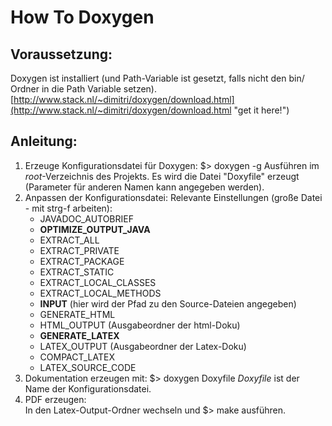 # How To Doxygen

## Voraussetzung:
Doxygen ist installiert (und Path-Variable ist gesetzt, falls nicht den bin/ Ordner in die Path Variable setzen).  
[http://www.stack.nl/~dimitri/doxygen/download.html](http://www.stack.nl/~dimitri/doxygen/download.html "get it here!")

## Anleitung:

1. Erzeuge Konfigurationsdatei für Doxygen:
    $> doxygen -g
Ausführen im *root*-Verzeichnis des Projekts.
Es wird die Datei "Doxyfile" erzeugt (Parameter für anderen Namen kann angegeben werden).
2. Anpassen der Konfigurationsdatei:
Relevante Einstellungen (große Datei - mit strg-f arbeiten):  
    * JAVADOC_AUTOBRIEF
    * **OPTIMIZE_OUTPUT_JAVA**
    * EXTRACT_ALL
	* EXTRACT_PRIVATE
	* EXTRACT_PACKAGE
	* EXTRACT_STATIC
	* EXTRACT_LOCAL_CLASSES
	* EXTRACT_LOCAL_METHODS
	* **INPUT** (hier wird der Pfad zu den Source-Dateien angegeben)
    * GENERATE_HTML
	* HTML_OUTPUT (Ausgabeordner der html-Doku)
	* **GENERATE_LATEX**
	* LATEX_OUTPUT (Ausgabeordner der Latex-Doku)
	* COMPACT_LATEX
	* LATEX_SOURCE_CODE
3. Dokumentation erzeugen mit:
    $> doxygen Doxyfile
*Doxyfile* ist der Name der Konfigurationsdatei.
4. PDF erzeugen:  
In den Latex-Output-Ordner wechseln und
    $> make
ausführen.
